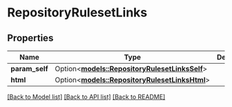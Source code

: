 # RepositoryRulesetLinks

## Properties

Name | Type | Description | Notes
------------ | ------------- | ------------- | -------------
**param_self** | Option<[**models::RepositoryRulesetLinksSelf**](repository_ruleset__links_self.md)> |  | [optional]
**html** | Option<[**models::RepositoryRulesetLinksHtml**](repository_ruleset__links_html.md)> |  | [optional]

[[Back to Model list]](../README.md#documentation-for-models) [[Back to API list]](../README.md#documentation-for-api-endpoints) [[Back to README]](../README.md)


